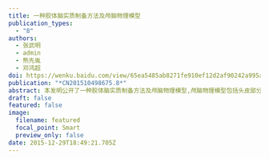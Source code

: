 ```yaml
---
title: 一种胶体脑实质制备方法及颅脑物理模型
publication_types:
  - "8"
authors:
  - 张武明
  - admin
  - 熊先胤
  - 邓鸿超
doi: https://wenku.baidu.com/view/65ea5485ab8271fe910ef12d2af90242a995ab9f?fr=xueshu
publication: "*CN201510498675.8*"
abstract: 本发明公开了一种胶体脑实质制备方法及颅脑物理模型,颅脑物理模型包括头皮部分,头骨部分,胶体脑实质,功率控制模块,数据采集模块和模拟血液循环模块,头皮部分贴合在头骨部分外表,胶体脑实质浇筑在头骨部分内部,胶体脑实质中布设有发热镍丝,若干个温度传感器和若干条毛细铜管,发热镍丝与功率控制模块电连接,温度传感器与数据采集模块电连接,毛细铜管交汇于两根粗铜管,粗铜管穿过枕骨大孔连接到模拟血液循环系统.模拟血液循环系统将与血液温度相同的液体循环输入到毛细铜管中.发热镍丝在功率控制模块下发热;温度传感器检测大脑各个部位温度并发送到数据采集模块.本方案适用于颅脑中温度变化的研究和实验.
draft: false
featured: false
image:
  filename: featured
  focal_point: Smart
  preview_only: false
date: 2015-12-29T18:49:21.705Z
---
```

